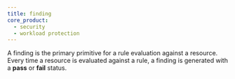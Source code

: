 ```yaml
---
title: finding
core_product:
  - security
  - workload protection
---
```


A finding is the primary primitive for a rule evaluation against a resource. Every time a resource is evaluated against a rule, a finding is generated with a **pass** or **fail** status.